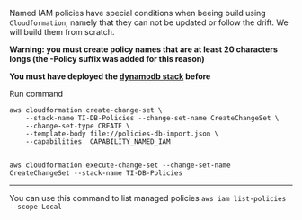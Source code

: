 
Named IAM policies have special conditions when beeing build using ```Cloudformation```, namely that they can not be updated or follow the drift. We will build them from scratch.

**Warning: you must create policy names that are at least 20 characters longs (the -Policy suffix was added for this reason)**

**You must have deployed the [dynamodb stack](../dynamodb) before**

Run command

```
aws cloudformation create-change-set \
    --stack-name TI-DB-Policies --change-set-name CreateChangeSet \
    --change-set-type CREATE \
    --template-body file://policies-db-import.json \
    --capabilities  CAPABILITY_NAMED_IAM


aws cloudformation execute-change-set --change-set-name CreateChangeSet --stack-name TI-DB-Policies
```

---
You can use this command to list managed policies ```aws iam list-policies --scope Local```



